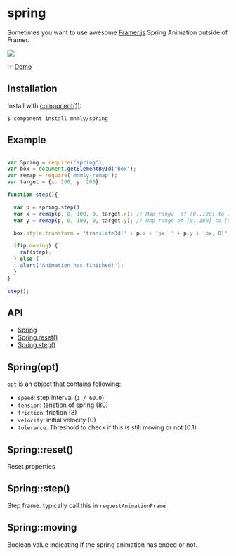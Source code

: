 
# spring

  Sometimes you want to use awesome [Framer.js](http://framerjs.com) Spring Animation outside of Framer.

  ![](http://c.mnmly.com/VtzI/spring.gif)

  ☞ [Demo](http://mnmly.github.io/spring)
  

## Installation

  Install with [component(1)](http://component.io):

    $ component install mnmly/spring


## Example
```javascript

var Spring = require('spring');
var box = document.getElementById('box');
var remap = require('mnmly-remap');
var target = {x: 200, y: 200};

function step(){

  var p = spring.step();
  var x = remap(p, 0, 100, 0, target.x); // Map range  of [0..100] to [0..target.x]
  var y = remap(p, 0, 100, 0, target.y); // Map range of [0..100] to [0..target.y]

  box.style.transform = 'translate3d(' + p.x + 'px, ' + p.y + 'px, 0)';

  if(p.moving) {
    raf(step);
  } else {
    alert('Animation has finished!');
  }
}

step();
```
  

## API
  - [Spring](#spring)
  - [Spring.reset()](#springreset)
  - [Spring.step()](#springstep)

## Spring(opt)

  `opt` is an object that contains following:

  - `speed`: step interval (`1 / 60.0`)
  - `tension`: tenstion of spring (80)
  - `friction`: friction (8)
  - `velocity`: initial velocity (0)
  - `tolerance`: Threshold to check if this is still moving or not (0.1)

## Spring::reset()

  Reset properties

## Spring::step()

  Step frame. typically call this in `requestAnimationFrame`

## Spring::moving
  Boolean value indicating if the spring animation has ended or not.

